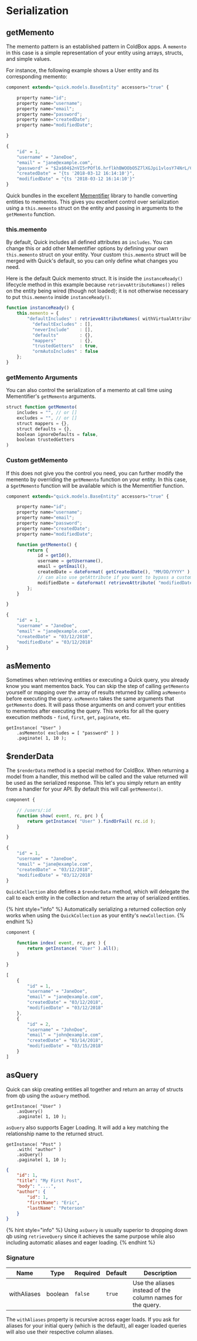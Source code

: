 # Serialization

## getMemento

The memento pattern is an established pattern in ColdBox apps. A `memento` in this case is a simple representation of your entity using arrays, structs, and simple values.

For instance, the following example shows a User entity and its corresponding memento:

```javascript
component extends="quick.models.BaseEntity" accessors="true" {

    property name="id";
    property name="username";
    property name="email";
    property name="password";
    property name="createdDate";
    property name="modifiedDate";

}
```

```javascript
{
    "id" = 1,
    "username" = "JaneDoe",
    "email" = "jane@example.com",
    "password" = "$2a$04$2nVI5rPOfl6.hrflkhBWOObO5Z7lXGJpi1vlosY74NrL/CKdpWqZS"
    "createdDate" = "{ts '2018-03-12 16:14:10'}",
    "modifiedDate" = "{ts '2018-03-12 16:14:10'}"
}
```

Quick bundles in the excellent [Mementifier](https://www.forgebox.io/view/mementifier) library to handle converting entities to mementos. This gives you excellent control over serialization using a `this.memento` struct on the entity and passing in arguments to the `getMemento` function.

### this.memento

By default, Quick includes all defined attributes as `includes`. You can change this or add other Mementifier options by defining your own `this.memento` struct on your entity. Your custom `this.memento` struct will be merged with Quick's default, so you can only define what changes you need.

Here is the default Quick memento struct. It is inside the `instanceReady()` lifecycle method in this example because `retrieveAttributeNames()` relies on the entity being wired (though not loaded); it is not otherwise necessary to put `this.memento` inside `instanceReady()`.

```javascript
function instanceReady() {
    this.memento = {
        "defaultIncludes" : retrieveAttributeNames( withVirtualAttributes = true ),
          "defaultExcludes" : [],
          "neverInclude"    : [],
          "defaults"        : {},
          "mappers"         : {},
          "trustedGetters"  : true,
          "ormAutoIncludes" : false
    };
}
```

### getMemento Arguments

You can also control the serialization of a memento at call time using Mementifier's `getMemento` arguments.

```javascript
struct function getMemento(
    includes = "", // or []
    excludes = "", // or []
    struct mappers = {},
    struct defaults = {},
    boolean ignoreDefaults = false,
    boolean trustedGetters
)
```

### Custom getMemento

If this does not give you the control you need, you can further modify the memento by overriding the `getMemento` function on your entity. In this case, a `$getMemento` function will be available which is the Mementifier function.

```javascript
component extends="quick.models.BaseEntity" accessors="true" {

    property name="id";
    property name="username";
    property name="email";
    property name="password";
    property name="createdDate";
    property name="modifiedDate";

    function getMemento() {
        return {
            id = getId(),
            username = getUsername(),
            email = getEmail(),
            createdDate = dateFormat( getCreatedDate(), "MM/DD/YYYY" ),
            // can also use getAttribute if you want to bypass a custom getter
            modifiedDate = dateFormat( retrieveAttribute( "modifiedDate" ), "MM/DD/YYYY" )
        };
    }

}
```

```javascript
{
    "id" = 1,
    "username" = "JaneDoe",
    "email" = "jane@example.com",
    "createdDate" = "03/12/2018",
    "modifiedDate" = "03/12/2018"
}
```

## asMemento

Sometimes when retrieving entities or executing a Quick query, you already know you want mementos back. You can skip the step of calling `getMemento` yourself or mapping over the array of results returned by calling `asMemento` before executing the query. `asMemento` takes the same arguments that `getMemento` does. It will pass those arguments on and convert your entities to mementos after executing the query. This works for all the query execution methods - `find`, `first`, `get`, `paginate`, etc.

```cfscript
getInstance( "User" )
    .asMemento( excludes = [ "password" ] )
    .paginate( 1, 10 );
```

## $renderData

The `$renderData` method is a special method for ColdBox. When returning a model from a handler, this method will be called and the value returned will be used as the serialized response. This let's you simply return an entity from a handler for your API. By default this will call `getMemento()`.

```javascript
component {

    // /users/:id
    function show( event, rc, prc ) {
        return getInstance( "User" ).findOrFail( rc.id );
    }

}
```

```javascript
{
    "id" = 1,
    "username" = "JaneDoe",
    "email" = "jane@example.com",
    "createdDate" = "03/12/2018",
    "modifiedDate" = "03/12/2018"
}
```

`QuickCollection` also defines a `$renderData` method, which will delegate the call to each entity in the collection and return the array of serialized entities.

{% hint style="info" %}
Automatically serializing a returned collection only works when using the `QuickCollection` as your entity's `newCollection`.
{% endhint %}

```javascript
component {

    function index( event, rc, prc ) {
        return getInstance( "User" ).all();
    }

}
```

```javascript
[
    {
        "id" = 1,
        "username" = "JaneDoe",
        "email" = "jane@example.com",
        "createdDate" = "03/12/2018",
        "modifiedDate" = "03/12/2018"
    },
    {
        "id" = 2,
        "username" = "JohnDoe",
        "email" = "john@example.com",
        "createdDate" = "03/14/2018",
        "modifiedDate" = "03/15/2018"
    }
]
```

## asQuery

Quick can skip creating entities all together and return an array of structs from qb using the `asQuery` method.

```cfscript
getInstance( "User" )
    .asQuery()
    .paginate( 1, 10 );
```

`asQuery` also supports Eager Loading.  It will add a key matching the relationship name to the returned struct.

```cfscript
getInstance( "Post" )
    .with( "author" )
    .asQuery()
    .paginate( 1, 10 );
```

```json
{
    "id": 1,
    "title": "My First Post",
    "body": "....",
    "author": {
        "id": 1,
        "firstName": "Eric",
        "lastName": "Peterson"    
    }
}
```

{% hint style="info" %}
Using `asQuery` is usually superior to dropping down qb using `retrieveQuery` since it achieves the same purpose while also including automatic aliases and eager loading.
{% endhint %}

### Signature

| Name        | Type    | Required | Default | Description                                                |
| ----------- | ------- | -------- | ------- | ---------------------------------------------------------- |
| withAliases | boolean | `false`  | `true`  | Use the aliases instead of the column names for the query. |

The `withAliases` property is recursive across eager loads.  If you ask for aliases for your initial query (which is the default), all eager loaded queries will also use their respective column aliases.


